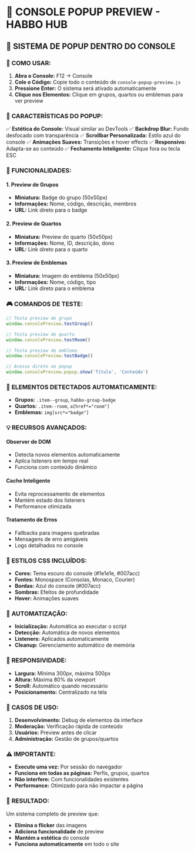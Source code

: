 # 🎯 CONSOLE POPUP PREVIEW - HABBO HUB

## 🚀 **SISTEMA DE POPUP DENTRO DO CONSOLE**

### 📱 **COMO USAR:**

1. **Abra o Console:** F12 → Console
2. **Cole o Código:** Copie todo o conteúdo de `console-popup-preview.js`
3. **Pressione Enter:** O sistema será ativado automaticamente
4. **Clique nos Elementos:** Clique em grupos, quartos ou emblemas para ver preview

### 🎨 **CARACTERÍSTICAS DO POPUP:**

✅ **Estética do Console:** Visual similar ao DevTools
✅ **Backdrop Blur:** Fundo desfocado com transparência
✅ **Scrollbar Personalizada:** Estilo azul do console
✅ **Animações Suaves:** Transições e hover effects
✅ **Responsivo:** Adapta-se ao conteúdo
✅ **Fechamento Inteligente:** Clique fora ou tecla ESC

### 🔧 **FUNCIONALIDADES:**

#### **1. Preview de Grupos**
- **Miniatura:** Badge do grupo (50x50px)
- **Informações:** Nome, código, descrição, membros
- **URL:** Link direto para o badge

#### **2. Preview de Quartos**
- **Miniatura:** Preview do quarto (50x50px)
- **Informações:** Nome, ID, descrição, dono
- **URL:** Link direto para o quarto

#### **3. Preview de Emblemas**
- **Miniatura:** Imagem do emblema (50x50px)
- **Informações:** Nome, código, tipo
- **URL:** Link direto para o emblema

### 🎮 **COMANDOS DE TESTE:**

```javascript
// Testa preview de grupo
window.consolePreview.testGroup()

// Testa preview de quarto
window.consolePreview.testRoom()

// Testa preview de emblema
window.consolePreview.testBadge()

// Acesso direto ao popup
window.consolePreview.popup.show('Título', 'Conteúdo')
```

### 🎯 **ELEMENTOS DETECTADOS AUTOMATICAMENTE:**

- **Grupos:** `.item--group`, `habbo-group-badge`
- **Quartos:** `.item--room`, `a[href*="room"]`
- **Emblemas:** `img[src*="badge"]`

### 💡 **RECURSOS AVANÇADOS:**

#### **Observer de DOM**
- Detecta novos elementos automaticamente
- Aplica listeners em tempo real
- Funciona com conteúdo dinâmico

#### **Cache Inteligente**
- Evita reprocessamento de elementos
- Mantém estado dos listeners
- Performance otimizada

#### **Tratamento de Erros**
- Fallbacks para imagens quebradas
- Mensagens de erro amigáveis
- Logs detalhados no console

### 🎨 **ESTILOS CSS INCLUÍDOS:**

- **Cores:** Tema escuro do console (#1e1e1e, #007acc)
- **Fontes:** Monospace (Consolas, Monaco, Courier)
- **Bordas:** Azul do console (#007acc)
- **Sombras:** Efeitos de profundidade
- **Hover:** Animações suaves

### 🔄 **AUTOMATIZAÇÃO:**

- **Inicialização:** Automática ao executar o script
- **Detecção:** Automática de novos elementos
- **Listeners:** Aplicados automaticamente
- **Cleanup:** Gerenciamento automático de memória

### 📱 **RESPONSIVIDADE:**

- **Largura:** Mínima 300px, máxima 500px
- **Altura:** Máxima 80% da viewport
- **Scroll:** Automático quando necessário
- **Posicionamento:** Centralizado na tela

### 🎯 **CASOS DE USO:**

1. **Desenvolvimento:** Debug de elementos da interface
2. **Moderação:** Verificação rápida de conteúdo
3. **Usuários:** Preview antes de clicar
4. **Administração:** Gestão de grupos/quartos

### ⚠️ **IMPORTANTE:**

- **Execute uma vez:** Por sessão do navegador
- **Funciona em todas as páginas:** Perfis, grupos, quartos
- **Não interfere:** Com funcionalidades existentes
- **Performance:** Otimizado para não impactar a página

### 🎉 **RESULTADO:**

Um sistema completo de preview que:
- **Elimina o flicker** das imagens
- **Adiciona funcionalidade** de preview
- **Mantém a estética** do console
- **Funciona automaticamente** em todo o site
